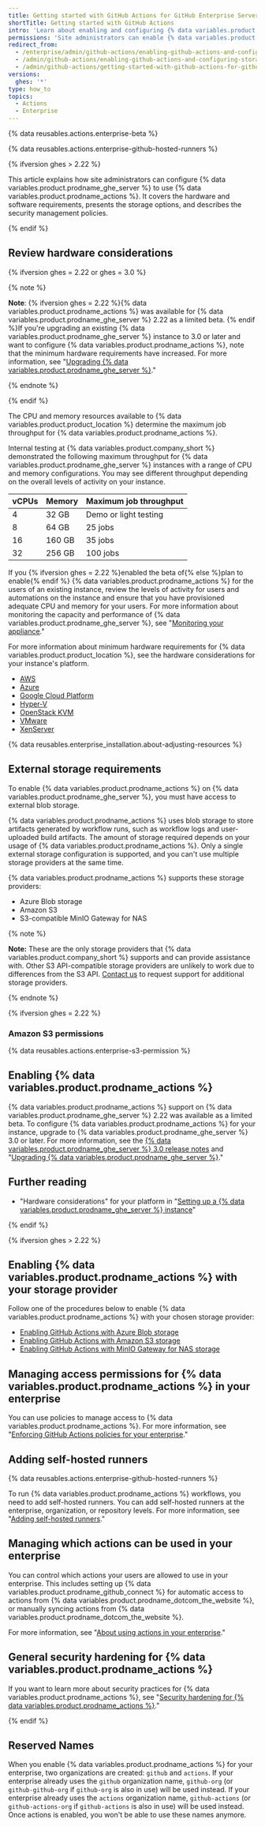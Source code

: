 ```yaml
---
title: Getting started with GitHub Actions for GitHub Enterprise Server
shortTitle: Getting started with GitHub Actions
intro: 'Learn about enabling and configuring {% data variables.product.prodname_actions %} on {% data variables.product.prodname_ghe_server %} for the first time.'
permissions: 'Site administrators can enable {% data variables.product.prodname_actions %} and configure enterprise settings.'
redirect_from:
  - /enterprise/admin/github-actions/enabling-github-actions-and-configuring-storage
  - /admin/github-actions/enabling-github-actions-and-configuring-storage
  - /admin/github-actions/getting-started-with-github-actions-for-github-enterprise-server
versions:
  ghes: '*'
type: how_to
topics:
  - Actions
  - Enterprise
---
```

{% data reusables.actions.enterprise-beta %}

{% data reusables.actions.enterprise-github-hosted-runners %}

{% ifversion ghes > 2.22 %}

This article explains how site administrators can configure {% data variables.product.prodname_ghe_server %} to use {% data variables.product.prodname_actions %}. It covers the hardware and software requirements, presents the storage options, and describes the security management policies.

{% endif %}

## Review hardware considerations

{% ifversion ghes = 2.22 or ghes = 3.0 %}

{% note %}

**Note**: {% ifversion ghes = 2.22 %}{% data variables.product.prodname_actions %} was available for {% data variables.product.prodname_ghe_server %} 2.22 as a limited beta. {% endif %}If you're upgrading an existing {% data variables.product.prodname_ghe_server %} instance to 3.0 or later and want to configure {% data variables.product.prodname_actions %}, note that the minimum hardware requirements have increased. For more information, see "[Upgrading {% data variables.product.prodname_ghe_server %}](/admin/enterprise-management/upgrading-github-enterprise-server#about-minimum-requirements-for-github-enterprise-server-30-and-later)."

{% endnote %}

{% endif %}

The CPU and memory resources available to {% data variables.product.product_location %} determine the maximum job throughput for {% data variables.product.prodname_actions %}.

Internal testing at {% data variables.product.company_short %} demonstrated the following maximum throughput for {% data variables.product.prodname_ghe_server %} instances with a range of CPU and memory configurations. You may see different throughput depending on the overall levels of activity on your instance.

| vCPUs | Memory | Maximum job throughput |
| :--- | :--- | :--- |
| 4 | 32 GB | Demo or light testing |
| 8 | 64 GB | 25 jobs |
| 16 | 160 GB | 35 jobs |
| 32 | 256 GB | 100 jobs |

If you {% ifversion ghes = 2.22 %}enabled the beta of{% else %}plan to enable{% endif %} {% data variables.product.prodname_actions %} for the users of an existing instance, review the levels of activity for users and automations on the instance and ensure that you have provisioned adequate CPU and memory for your users. For more information about monitoring the capacity and performance of {% data variables.product.prodname_ghe_server %}, see "[Monitoring your appliance](/admin/enterprise-management/monitoring-your-appliance)."

For more information about minimum hardware requirements for {% data variables.product.product_location %}, see the hardware considerations for your instance's platform.

- [AWS](/admin/installation/installing-github-enterprise-server-on-aws#hardware-considerations)
- [Azure](/admin/installation/installing-github-enterprise-server-on-azure#hardware-considerations)
- [Google Cloud Platform](/admin/installation/installing-github-enterprise-server-on-google-cloud-platform#hardware-considerations)
- [Hyper-V](/admin/installation/installing-github-enterprise-server-on-hyper-v#hardware-considerations)
- [OpenStack KVM](/admin/installation/installing-github-enterprise-server-on-openstack-kvm#hardware-considerations)
- [VMware](/admin/installation/installing-github-enterprise-server-on-vmware#hardware-considerations)
- [XenServer](/admin/installation/installing-github-enterprise-server-on-xenserver#hardware-considerations)

{% data reusables.enterprise_installation.about-adjusting-resources %}

## External storage requirements

To enable {% data variables.product.prodname_actions %} on {% data variables.product.prodname_ghe_server %}, you must have access to external blob storage.

{% data variables.product.prodname_actions %} uses blob storage to store artifacts generated by workflow runs, such as workflow logs and user-uploaded build artifacts. The amount of storage required depends on your usage of {% data variables.product.prodname_actions %}. Only a single external storage configuration is supported, and you can't use multiple storage providers at the same time.

{% data variables.product.prodname_actions %} supports these storage providers:

* Azure Blob storage
* Amazon S3
* S3-compatible MinIO Gateway for NAS

{% note %}

**Note:** These are the only storage providers that {% data variables.product.company_short %} supports and can provide assistance with. Other S3 API-compatible storage providers are unlikely to work due to differences from the S3 API. [Contact us](https://support.github.com/contact) to request support for additional storage providers.

{% endnote %}

{% ifversion ghes = 2.22 %}

### Amazon S3 permissions

{% data reusables.actions.enterprise-s3-permission %}

## Enabling {% data variables.product.prodname_actions %}

{% data variables.product.prodname_actions %} support on {% data variables.product.prodname_ghe_server %} 2.22 was available as a limited beta. To configure {% data variables.product.prodname_actions %} for your instance, upgrade to {% data variables.product.prodname_ghe_server %} 3.0 or later. For more information, see the [{% data variables.product.prodname_ghe_server %} 3.0 release notes](/enterprise-server@3.0/admin/release-notes) and "[Upgrading {% data variables.product.prodname_ghe_server %}](/admin/enterprise-management/upgrading-github-enterprise-server)."

## Further reading

- "Hardware considerations" for your platform in "[Setting up a {% data variables.product.prodname_ghe_server %} instance](/enterprise/admin/installation/setting-up-a-github-enterprise-server-instance)"

{% endif %}

{% ifversion ghes > 2.22 %}

## Enabling {% data variables.product.prodname_actions %} with your storage provider

Follow one of the procedures below to enable {% data variables.product.prodname_actions %} with your chosen storage provider:

* [Enabling GitHub Actions with Azure Blob storage](/admin/github-actions/enabling-github-actions-with-azure-blob-storage)
* [Enabling GitHub Actions with Amazon S3 storage](/admin/github-actions/enabling-github-actions-with-amazon-s3-storage)
* [Enabling GitHub Actions with MinIO Gateway for NAS storage](/admin/github-actions/enabling-github-actions-with-minio-gateway-for-nas-storage)

## Managing access permissions for {% data variables.product.prodname_actions %} in your enterprise

You can use policies to manage access to {% data variables.product.prodname_actions %}. For more information, see "[Enforcing GitHub Actions policies for your enterprise](/admin/github-actions/enforcing-github-actions-policies-for-your-enterprise)."

## Adding self-hosted runners

{% data reusables.actions.enterprise-github-hosted-runners %}

To run {% data variables.product.prodname_actions %} workflows, you need to add self-hosted runners. You can add self-hosted runners at the enterprise, organization, or repository levels. For more information, see "[Adding self-hosted runners](/actions/hosting-your-own-runners/adding-self-hosted-runners)."

## Managing which actions can be used in your enterprise

You can control which actions your users are allowed to use in your enterprise. This includes setting up {% data variables.product.prodname_github_connect %} for automatic access to actions from {% data variables.product.prodname_dotcom_the_website %}, or manually syncing actions from {% data variables.product.prodname_dotcom_the_website %}.

For more information, see "[About using actions in your enterprise](/admin/github-actions/about-using-actions-in-your-enterprise)."

## General security hardening for {% data variables.product.prodname_actions %} 

If you want to learn more about security practices for {% data variables.product.prodname_actions %}, see "[Security hardening for {% data variables.product.prodname_actions %}](/actions/learn-github-actions/security-hardening-for-github-actions)."

{% endif %}

## Reserved Names

When you enable {% data variables.product.prodname_actions %} for your enterprise, two organizations are created: `github` and `actions`. If your enterprise already uses the `github` organization name, `github-org` (or `github-github-org` if `github-org` is also in use) will be used instead. If your enterprise already uses the `actions` organization name, `github-actions` (or `github-actions-org` if `github-actions` is also in use) will be used instead. Once actions is enabled, you won't be able to use these names anymore.
